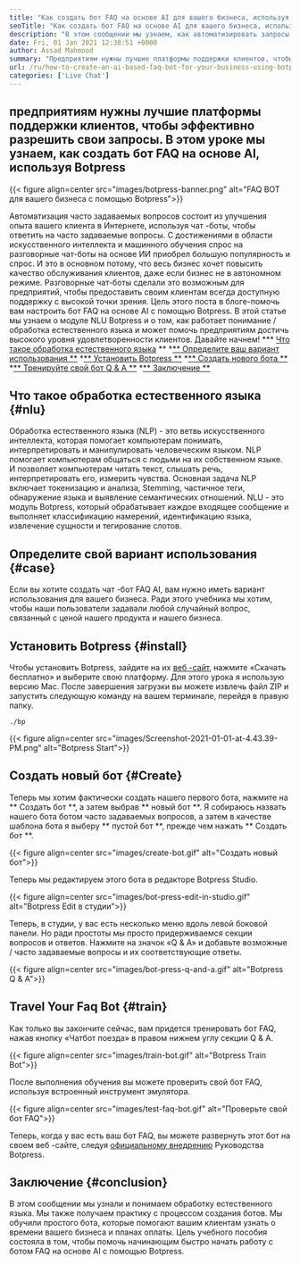 ```yaml
---
title: "Как создать бот FAQ на основе AI для вашего бизнеса, используя Botpress" 
seoTitle: "Как создать бот FAQ на основе AI для вашего бизнеса, используя Botpress" 
description: "В этом сообщении мы узнаем, как автоматизировать запросы ваших клиентов, используя бот FAQ на основе AI, используя Botpress на вашем сайте." 
date: Fri, 01 Jan 2021 12:38:51 +0000
author: Assad Mahmood
summary: "Предприятиям нужны лучшие платформы поддержки клиентов, чтобы эффективно разрешить свои запросы. В этом уроке мы узнаем, как создать бот FAQ на основе AI, используя Botpress" 
url: /ru/how-to-create-an-ai-based-faq-bot-for-your-business-using-botpress/
categories: ['Live Chat']
---
```


## предприятиям нужны лучшие платформы поддержки клиентов, чтобы эффективно разрешить свои запросы. В этом уроке мы узнаем, как создать бот FAQ на основе AI, используя Botpress

{{< figure align=center src="images/botpress-banner.png" alt="FAQ BOT для вашего бизнеса с помощью Botpress">}}

Автоматизация часто задаваемых вопросов состоит из улучшения опыта вашего клиента в Интернете, используя чат -боты, чтобы ответить на часто задаваемые вопросы. С достижениями в области искусственного интеллекта и машинного обучения спрос на разговорные чат-боты на основе ИИ приобрел большую популярность и спрос. И это в основном потому, что весь бизнес хочет повысить качество обслуживания клиентов, даже если бизнес не в автономном режиме. Разговорные чат-боты сделали это возможным для предприятий, чтобы предоставить своим клиентам всегда доступную поддержку с высокой точки зрения. Цель этого поста в блоге-помочь вам настроить бот FAQ на основе AI с помощью Botpress.
В этой статье мы узнаем о модуле NLU Botpress и о том, как работает понимание / обработка естественного языка и может помочь предприятиям достичь высокого уровня удовлетворенности клиентов. Давайте начнем!
  *** [Что такое обработка естественного языка][1] **
  *[** Определите ваш вариант использования **][2]
  *[** Установить Botpress **][3]
  *[** Создать нового бота **][4]
  *[** Тренируйте свой бот Q & A **][5]
  *[** Заключение **][6]

## Что такое обработка естественного языка {#nlu}
Обработка естественного языка (NLP) - это ветвь искусственного интеллекта, которая помогает компьютерам понимать, интерпретировать и манипулировать человеческим языком. NLP помогает компьютерам общаться с людьми на их собственном языке. И позволяет компьютерам читать текст, слышать речь, интерпретировать его, измерить чувства.
Основная задача NLP включает токенизацию и анализа, Stemming, частичное теги, обнаружение языка и выявление семантических отношений.
NLU - это модуль Botpress, который обрабатывает каждое входящее сообщение и выполняет классификацию намерений, идентификацию языка, извлечение сущности и тегирование слотов.

## Определите свой вариант использования {#case}
Если вы хотите создать чат -бот FAQ AI, вам нужно иметь вариант использования для вашего бизнеса. Ради этого учебника мы хотим, чтобы наши пользователи задавали любой случайный вопрос, связанный с ценой нашего продукта и нашего бизнеса.

## Установить Botpress {#install}
Чтобы установить Botpress, зайдите на их [веб -сайт][7], нажмите «Скачать бесплатно» и выберите свою платформу. Для этого урока я использую версию Mac. После завершения загрузки вы можете извлечь файл ZIP и запустить следующую команду на вашем терминале, перейдя в правую папку.
```
./bp
```

{{< figure align=center src="images/Screenshot-2021-01-01-at-4.43.39-PM.png" alt="Botpress Start">}}


## Создать новый бот {#Create}
Теперь мы хотим фактически создать нашего первого бота, нажмите на ** Создать бот **, а затем выбрав ** новый бот **. Я собираюсь назвать нашего бота ботом часто задаваемых вопросов, а затем в качестве шаблона бота я выберу ** пустой бот **, прежде чем нажать ** Создать бот **.

{{< figure align=center src="images/create-bot.gif" alt="Создать новый бот">}}

Теперь мы редактируем этого бота в редакторе Botpress Studio.

{{< figure align=center src="images/bot-press-edit-in-studio.gif" alt="Botpress Edit в студии">}}

Теперь, в студии, у вас есть несколько меню вдоль левой боковой панели. Но ради простоты мы просто придерживаемся секции вопросов и ответов.
Нажмите на значок «Q & A» и добавьте возможные / часто задаваемые вопросы и их соответствующие ответы.

{{< figure align=center src="images/bot-press-q-and-a.gif" alt="Botpress Q & A">}}


## Travel Your Faq Bot {#train}
Как только вы закончите сейчас, вам придется тренировать бот FAQ, нажав кнопку «Чатбот поезда» в правом нижнем углу секции Q & A.

{{< figure align=center src="images/train-bot.gif" alt="Botpress Train Bot">}}

После выполнения обучения вы можете проверить свой бот FAQ, используя встроенный инструмент эмулятора.

{{< figure align=center src="images/test-faq-bot.gif" alt="Проверьте свой бот FAQ">}}

Теперь, когда у вас есть ваш бот FAQ, вы можете развернуть этот бот на своем веб -сайте, следуя [официальному внедрению][8] Руководства Botpress.

## Заключение {#conclusion}
В этом сообщении мы узнали и понимаем обработку естественного языка. Мы также получаем практику с процессом создания ботов. Мы обучили простого бота, которые помогают вашим клиентам узнать о времени вашего бизнеса и планах оплаты. Цель учебного пособия состояла в том, чтобы помочь начинающим быстро начать работу с ботом FAQ на основе AI с помощью Botpress.

  
[1]: #nlu
[2]: #case
[3]: #install
[4]: #create
[5]: #train
[6]: #conclusion
[7]: https://botpress.com/download
[8]: https://botpress.com/docs/channels/web
